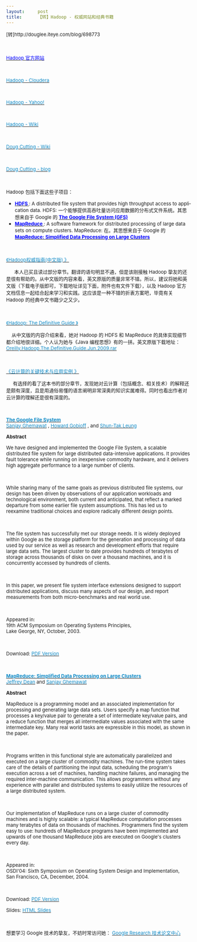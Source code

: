 ```yaml
---
layout:     post
title:      【转】Hadoop - 权威网站和经典书籍
---
```

<div id="article_content" class="article_content clearfix csdn-tracking-statistics" data-pid="blog" data-mod="popu_307" data-dsm="post">
								            <link rel="stylesheet" href="https://csdnimg.cn/release/phoenix/template/css/ck_htmledit_views-f76675cdea.css">
						<div class="htmledit_views" id="content_views">
                <p class="MsoNormal" style="text-align:left;" align="left"><span style="font-size:small;"><span lang="en-us" xml:lang="en-us">[转]http://douglee.iteye.com/blog/698773</span></span></p>
<p class="MsoNormal" style="text-align:left;" align="left"> </p>
<p class="MsoNormal" style="text-align:left;" align="left"><span><span lang="en-us" xml:lang="en-us"><a href="http://hadoop.apache.org/" rel="nofollow"><span><span style="font-size:small;"><span style="color:#0000ff;">Hadoop </span><span style="color:#0000ff;"><span lang="en-us" xml:lang="en-us">官方网站</span> </span></span></span></a></span></span></p>
<p class="MsoNormal" style="text-align:left;" align="left"><span style="font-size:small;"> </span></p>
<p class="MsoNormal" style="text-align:left;" align="left"><a href="http://www.cloudera.com/developers/learn-hadoop/" rel="nofollow"><span style="color:#108ac6;"><span style="font-size:small;"><span><span>Hadoop - Cloudera</span></span> </span></span></a></p>
<p class="MsoNormal" style="text-align:left;" align="left"><span style="font-size:small;"> </span></p>
<p class="MsoNormal" style="text-align:left;" align="left"><a href="http://developer.yahoo.com/hadoop/" rel="nofollow"><span style="color:#108ac6;"><span style="font-size:small;"><span><span>Hadoop - Yahoo!</span></span> </span></span></a></p>
<p class="MsoNormal" style="text-align:left;" align="left"><span style="font-size:small;"> </span></p>
<p class="MsoNormal" style="text-align:left;" align="left"><a href="http://en.wikipedia.org/wiki/Hadoop" rel="nofollow"><span style="color:#108ac6;"><span style="font-size:small;"><span><span>Hadoop - Wiki</span></span> </span></span></a></p>
<p class="MsoNormal" style="text-align:left;" align="left"><a href="http://en.wikipedia.org/wiki/Doug_Cutting" rel="nofollow"><span><br></span></a></p>
<p class="MsoNormal" style="text-align:left;" align="left"><a href="http://en.wikipedia.org/wiki/Doug_Cutting" rel="nofollow"><span style="color:#108ac6;"><span style="font-size:small;"><span><span>Doug Cutting - Wiki</span></span> </span></span></a></p>
<p class="MsoNormal" style="text-align:left;" align="left"><span><br></span></p>
<p class="MsoNormal" style="text-align:left;" align="left"><a href="http://cutting.wordpress.com/" rel="nofollow"><span style="color:#108ac6;"><span style="font-size:small;"><span><span>Doug Cutting - blog</span></span> </span></span></a></p>
<p class="MsoNormal" style="text-align:left;" align="left"><span style="font-size:small;"><span><span> </span></span> </span></p>
<p class="MsoNormal" style="text-align:left;" align="left"><span><span><span style="font-size:small;"><span lang="en-us" xml:lang="en-us">Hadoop </span><span>包括下面这些子项目： </span></span></span></span></p>
<ul type="disc"><li class="MsoNormal" style="text-align:left;"><span><span lang="en-us" xml:lang="en-us"><a href="http://hadoop.apache.org/hdfs/" rel="nofollow"><strong><span><span style="font-size:small;"><span style="color:#0000ff;">HDFS</span><span style="color:#108ac6;"> </span></span></span></strong></a><span style="font-size:small;">: A distributed file system that provides high throughput access to application data. HDFS: </span></span><span><span><span style="font-size:small;">一个能够提供高吞吐量访问应用数据的分布式文件系统。其思想来自于<span lang="en-us" xml:lang="en-us"> Google </span>的 <span lang="en-us" xml:lang="en-us"><a href="http://labs.google.com/papers/gfs.html" rel="nofollow"><strong><span style="color:#0000ff;">The Google File System (GFS)</span><span style="color:#108ac6;"> </span></strong></a></span></span></span></span></span></li>
<li class="MsoNormal" style="text-align:left;"><span><span lang="en-us" xml:lang="en-us"><a href="http://hadoop.apache.org/mapreduce/" rel="nofollow"><strong><span><span style="font-size:small;"><span style="color:#0000ff;">MapReduce</span><span style="color:#108ac6;"> </span></span></span></strong></a><span style="font-size:small;">: A software framework for distributed processing of large data sets on compute clusters. MapReduce: </span></span><span><span style="font-size:small;">在。其思想来自于<span lang="en-us" xml:lang="en-us"> Google </span>的 </span><span lang="en-us" xml:lang="en-us"><a href="http://labs.google.com/papers/mapreduce.html" rel="nofollow"><strong><span style="color:#0000ff;"><span style="font-size:small;">MapReduce: Simplified Data Processing on Large Clusters <br></span></span></strong></a></span></span></span></li>
</ul><p class="MsoNormal" style="text-align:left;" align="left"><span style="font-size:small;"> </span></p>
<p class="MsoNormal" style="text-align:left;" align="left"><span><a href="http://www.china-pub.com/196200" rel="nofollow"><span style="font-size:small;color:#108ac6;">《<span id="btAsinTitle">Hadoop权威指南(中文版)</span> 》</span></a><span style="font-size:small;"> </span></span></p>
<p class="MsoNormal" style="text-align:left;" align="left"><span style="font-size:small;"><span><span>      本人已买且读过部分章节。翻译的语句明显不通，但是该刚接触 Hadoop 挚友的还是很有帮助的。从中文版的内容来看，英文原版的质量非常不错。所以，建议将她和英文版（下载电子版即可，下载地址详见下面，附件也有文件下载），以及 Hadoop 官方文档信息一起结合起来学习和实践。这应该是一种不错的折衷方案吧，毕竟有关 Hadoop 的经典中文书籍少之又少。</span></span> </span></p>
<p class="MsoNormal" style="text-align:left;" align="left"><span><br></span></p>
<p class="MsoNormal" style="text-align:left;" align="left"><span><a href="http://oreilly.com/catalog/9780596521974" rel="nofollow"><span style="font-size:small;color:#108ac6;">《<span>Hadoop: The Definitive Guide</span> 》</span></a><span style="font-size:small;"> <br></span></span></p>
<p class="MsoNormal" style="text-align:left;" align="left"><span><span style="font-size:small;">    从中文版的内容介绍来看，她对 Hadoop 的 HDFS 和 MapReduce 的具体实现细节都介绍地很详细。个人认为她与《Java 编程思想》有的一拼。英文原版下载地址：</span><a href="http://hotfile.com/dl/24973311/4f741f8/Oreilly.Hadoop.The.Definitive.Guide.Jun.2009.rar.html" rel="nofollow"><span style="font-size:small;color:#108ac6;">Oreilly.Hadoop.The.Definitive.Guide.Jun.2009.rar</span></a><span style="font-size:small;"> </span></span></p>
<p class="MsoNormal" style="text-align:left;" align="left"><span><br></span></p>
<p class="MsoNormal" style="text-align:left;" align="left"><span><a href="http://www.china-pub.com/49242" rel="nofollow"><span style="font-size:small;color:#108ac6;">《<span>云计算的关键技术与应用实例</span> 》</span></a><span style="font-size:small;"> </span></span></p>
<p class="MsoNormal" style="text-align:left;" align="left"><span style="font-size:small;"><span><span>     有选择的看了这本书的部分章节，发现她对云计算（包括概念、相关技术）的解释还是颇有深度，且是用通俗易懂的语言阐明非常深奥的知识实属难得。同时也看出作者对云计算的理解还是很有深度的。</span></span> </span></p>
<p class="MsoNormal" style="text-align:left;" align="left"><span style="font-size:small;"> </span></p>
<p><span><a href="http://labs.google.com/papers/gfs.html" rel="nofollow"><strong><span style="font-size:small;color:#108ac6;">The Google File System </span></strong></a><br><span><a href="http://labs.google.com/people/sanjay/" rel="nofollow"><span style="font-size:small;color:#108ac6;">Sanjay Ghemawat</span></a><span style="font-size:small;"> , </span><a href="http://labs.google.com/people/hgobioff/" rel="nofollow"><span style="font-size:small;color:#108ac6;">Howard Gobioff</span></a><span style="font-size:small;"> , and </span><a href="http://labs.google.com/people/shuntak/" rel="nofollow"><span style="font-size:small;color:#108ac6;">Shun-Tak Leung</span></a><span style="font-size:small;"> </span></span></span></p>
<p><span><span><span style="font-size:small;"><strong>Abstract</strong> </span></span></span></p>
<p><span><span><span style="font-size:small;">We have designed and implemented the Google File System, a scalable distributed file system for large distributed data-intensive applications. It provides fault tolerance while running on inexpensive commodity hardware, and it delivers high aggregate performance to a large number of clients. </span></span></span></p>
<p><span><br></span></p>
<p><span><span><span style="font-size:small;">While sharing many of the same goals as previous distributed file systems, our design has been driven by observations of our application workloads and technological environment, both current and anticipated, that reflect a marked departure from some earlier file system assumptions. This has led us to reexamine traditional choices and explore radically different design points. </span></span></span></p>
<p><span><br></span></p>
<p><span><span><span style="font-size:small;">The file system has successfully met our storage needs. It is widely deployed within Google as the storage platform for the generation and processing of data used by our service as well as research and development efforts that require large data sets. The largest cluster to date provides hundreds of terabytes of storage across thousands of disks on over a thousand machines, and it is concurrently accessed by hundreds of clients. </span></span></span></p>
<p><span><br></span></p>
<p><span><span><span style="font-size:small;">In this paper, we present file system interface extensions designed to support distributed applications, discuss many aspects of our design, and report measurements from both micro-benchmarks and real world use. </span></span></span></p>
<p><span><br></span></p>
<p><span><span><span style="font-size:small;">Appeared in:<br>19th ACM Symposium on Operating Systems Principles,<br>Lake George, NY, October, 2003. </span></span></span></p>
<p><span><br></span></p>
<p><span><span><span style="font-size:small;">Download: </span><a href="http://labs.google.com/papers/gfs-sosp2003.pdf" rel="nofollow"><span style="font-size:small;color:#108ac6;">PDF Version</span></a><span style="font-size:small;"> </span></span></span></p>
<p><span><br></span></p>
<p><span><a href="http://labs.google.com/papers/mapreduce.html" rel="nofollow"><strong><span style="font-size:small;color:#108ac6;">MapReduce: Simplified Data Processing on Large Clusters </span></strong></a><br><span><a href="http://labs.google.com/people/jeff/" rel="nofollow"><span style="font-size:small;color:#108ac6;">Jeffrey Dean</span></a><span style="font-size:small;"> and </span><a href="http://labs.google.com/people/sanjay/" rel="nofollow"><span style="font-size:small;color:#108ac6;">Sanjay Ghemawat</span></a><span style="font-size:small;"> </span></span></span></p>
<p><span><span><span style="font-size:small;"><strong>Abstract</strong> </span></span></span></p>
<p><span><span><span style="font-size:small;">MapReduce is a programming model and an associated implementation for processing and generating large data sets. Users specify a map function that processes a key/value pair to generate a set of intermediate key/value pairs, and a reduce function that merges all intermediate values associated with the same intermediate key. Many real world tasks are expressible in this model, as shown in the paper. </span></span></span></p>
<p><span><br></span></p>
<p><span><span><span style="font-size:small;">Programs written in this functional style are automatically parallelized and executed on a large cluster of commodity machines. The run-time system takes care of the details of partitioning the input data, scheduling the program's execution across a set of machines, handling machine failures, and managing the required inter-machine communication. This allows programmers without any experience with parallel and distributed systems to easily utilize the resources of a large distributed system. </span></span></span></p>
<p><span><br></span></p>
<p><span><span><span style="font-size:small;">Our implementation of MapReduce runs on a large cluster of commodity machines and is highly scalable: a typical MapReduce computation processes many terabytes of data on thousands of machines. Programmers find the system easy to use: hundreds of MapReduce programs have been implemented and upwards of one thousand MapReduce jobs are executed on Google's clusters every day. </span></span></span></p>
<p><span><br></span></p>
<p><span><span><span style="font-size:small;">Appeared in:<br>OSDI'04: Sixth Symposium on Operating System Design and Implementation,<br>San Francisco, CA, December, 2004. </span></span></span></p>
<p><span><br></span></p>
<p><span><span><span style="font-size:small;">Download: </span><a href="http://labs.google.com/papers/mapreduce-osdi04.pdf" rel="nofollow"><span style="font-size:small;color:#108ac6;">PDF Version</span></a><span style="font-size:small;"> </span></span></span></p>
<p><span><span><span style="font-size:small;">Slides: </span><a href="http://labs.google.com/papers/mapreduce-osdi04-slides/index.html" rel="nofollow"><span style="font-size:small;color:#108ac6;">HTML Slides</span></a><span style="font-size:small;"> </span></span></span></p>
<p class="MsoNormal"><span style="font-size:small;"> </span></p>
<p class="MsoNormal"><span style="font-size:small;"><span><span>想要学习 Google 技术的挚友，不妨时常访问她：</span></span> <span><a href="http://research.google.com/pubs/papers.html" rel="nofollow"><span style="color:#108ac6;">Google Research 技术论文中心</span></a><span> </span></span></span></p>            </div>
                </div>